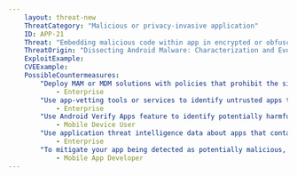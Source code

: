 ```yaml
---
    layout: threat-new
    ThreatCategory: "Malicious or privacy-invasive application"
    ID: APP-21
    Threat: "Embedding malicious code within app in encrypted or obfuscated form, then decrypting or deobfuscating and executing at runtime to evade app vetting"
    ThreatOrigin: "Dissecting Android Malware: Characterization and Evolution [^85]"
    ExploitExample:
    CVEExample:
    PossibleCountermeasures:
        "Deploy MAM or MDM solutions with policies that prohibit the side-loading of apps, which may bypass security checks on the app.":
            - Enterprise
        "Use app-vetting tools or services to identify untrusted apps that contain encrypted or obfuscated code.":
            - Enterprise
        "Use Android Verify Apps feature to identify potentially harmful apps.":
            - Mobile Device User
        "Use application threat intelligence data about apps that contain encrypted or obfuscated code":
            - Enterprise
        "To mitigate your app being detected as potentially malicious, do not arbitrarily encrypt or obfuscate code.":
            - Mobile App Developer
---
```

